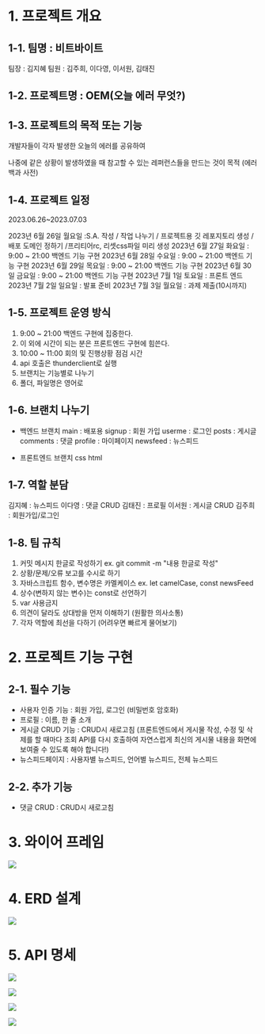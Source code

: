 # 1. 프로젝트 개요

## 1-1. 팀명 : 비트바이트

팀장 : 김지혜
팀원 : 김주희, 이다영, 이서원, 김태진

## 1-2. 프로젝트명 : OEM(오늘 에러 무엇?)

## 1-3. 프로젝트의 목적 또는 기능

개발자들이 각자 발생한 오늘의 에러를 공유하여

나중에 같은 상황이 발생하였을 때 참고할 수 있는 레퍼런스들을 만드는 것이 목적 (에러 백과 사전)

## 1-4. 프로젝트 일정

2023.06.26~2023.07.03

2023년 6월 26일 월요일 :S.A. 작성 / 작업 나누기 / 프로젝트용 깃 레포지토리 생성 / 배포 도메인 정하기 /프리티어rc, 리셋css파일 미리 생성
2023년 6월 27일 화요일 : 9:00 ~ 21:00 백엔드 기능 구현
2023년 6월 28일 수요일 : 9:00 ~ 21:00 백엔드 기능 구현
2023년 6월 29일 목요일 : 9:00 ~ 21:00 백엔드 기능 구현
2023년 6월 30일 금요일 : 9:00 ~ 21:00 백엔드 기능 구현
2023년 7월 1일 토요일 : 프론트 엔드
2023년 7월 2일 일요일 : 발표 준비
2023년 7월 3일 월요일 : 과제 제출(10시까지)

## 1-5. 프로젝트 운영 방식

1. 9:00 ~ 21:00 백엔드 구현에 집중한다.
2. 이 외에 시간이 되는 분은 프론트엔드 구현에 힘쓴다.
3. 10:00 ~ 11:00 회의 및 진행상황 점검 시간
4. api 호출은 thunderclient로 실행
5. 브랜치는 기능별로 나누기
6. 폴더, 파일명은 영어로

## 1-6. 브랜치 나누기

- 백엔드 브랜치
  main : 배포용
  signup : 회원 가입
  userme : 로그인
  posts : 게시글
  comments : 댓글
  profile : 마이페이지
  newsfeed : 뉴스피드

- 프론트엔드 브랜치
  css
  html

## 1-7. 역할 분담

김지혜 : 뉴스피드
이다영 : 댓글 CRUD
김태진 : 프로필
이서원 : 게시글 CRUD
김주희 : 회원가입/로그인

## 1-8. 팀 규칙

1. 커밋 메시지 한글로 작성하기 ex. git commit -m "내용 한글로 작성"
2. 상황/문제/오류 보고를 수시로 하기
3. 자바스크립트 함수, 변수명은 카멜케이스 ex. let camelCase, const newsFeed
4. 상수(변하지 않는 변수)는 const로 선언하기
5. var 사용금지
6. 의견이 달라도 상대방을 먼저 이해하기 (원활한 의사소통)
7. 각자 역할에 최선을 다하기 (어려우면 빠르게 물어보기)

# 2. 프로젝트 기능 구현

## 2-1. 필수 기능

- 사용자 인증 기능 : 회원 가입, 로그인 (비밀번호 암호화)
- 프로필 : 이름, 한 줄 소개
- 게시글 CRUD 기능 : CRUD시 새로고침 (프론트엔드에서 게시물 작성, 수정 및 삭제를 할 때마다 조회 API를 다시 호출하여 자연스럽게 최신의 게시물 내용을 화면에 보여줄 수 있도록 해야 합니다!)
- 뉴스피드페이지 : 사용자별 뉴스피드, 언어별 뉴스피드, 전체 뉴스피드

## 2-2. 추가 기능

- 댓글 CRUD : CRUD시 새로고침

# 3. 와이어 프레임

![](https://velog.velcdn.com/images/gajigaji04/post/5373982c-6649-4e33-9477-1ec7ecdfee4f/image.png)

# 4. ERD 설계

![](https://velog.velcdn.com/images/gajigaji04/post/f39c9c6f-f33f-4759-8eff-3b8b6d4bad99/image.png)

# 5. API 명세

![](https://velog.velcdn.com/images/gajigaji04/post/79168965-3eb4-49ce-8b06-3c9b8c74241d/image.png)

![](https://velog.velcdn.com/images/gajigaji04/post/13a3e5ec-c1c3-42d4-97de-3dac2755c758/image.png)

![](https://velog.velcdn.com/images/gajigaji04/post/139b1566-b776-4301-9a12-c7707877f04d/image.png)

![](https://velog.velcdn.com/images/gajigaji04/post/fc296e8b-0505-496c-ada9-b12c6e34c45a/image.png)
